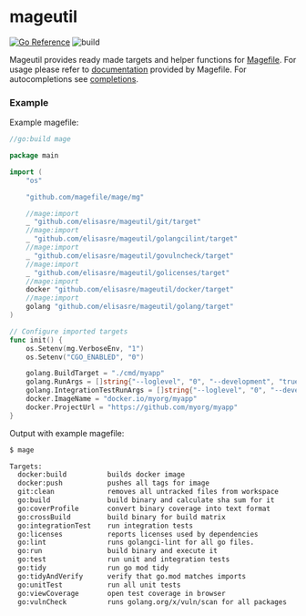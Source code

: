 # mageutil

[![Go Reference](https://pkg.go.dev/badge/github.com/elisasre/mageutil.svg)](https://pkg.go.dev/github.com/elisasre/mageutil) ![build](https://github.com/elisasre/mageutil/actions/workflows/main.yml/badge.svg)

Mageutil provides ready made targets and helper functions for [Magefile](<https://magefile.org/>). For usage please refer to [documentation](<https://magefile.org/importing/>) provided by Magefile. For autocompletions see [completions](<https://github.com/elisasre/mageutil/tree/main/completions>).

### Example

Example magefile:
```go
//go:build mage

package main

import (
	"os"

	"github.com/magefile/mage/mg"

	//mage:import
	_ "github.com/elisasre/mageutil/git/target"
	//mage:import
	_ "github.com/elisasre/mageutil/golangcilint/target"
	//mage:import
	_ "github.com/elisasre/mageutil/govulncheck/target"
	//mage:import
	_ "github.com/elisasre/mageutil/golicenses/target"
	//mage:import
	docker "github.com/elisasre/mageutil/docker/target"
	//mage:import
	golang "github.com/elisasre/mageutil/golang/target"
)

// Configure imported targets
func init() {
	os.Setenv(mg.VerboseEnv, "1")
	os.Setenv("CGO_ENABLED", "0")

	golang.BuildTarget = "./cmd/myapp"
	golang.RunArgs = []string{"--loglevel", "0", "--development", "true"}
	golang.IntegrationTestRunArgs = []string{"--loglevel", "0", "--development", "true"}
	docker.ImageName = "docker.io/myorg/myapp"
	docker.ProjectUrl = "https://github.com/myorg/myapp"
}
```

Output with example magefile:
```sh
$ mage

Targets:
  docker:build          builds docker image
  docker:push           pushes all tags for image
  git:clean             removes all untracked files from workspace
  go:build              build binary and calculate sha sum for it
  go:coverProfile       convert binary coverage into text format
  go:crossBuild         build binary for build matrix
  go:integrationTest    run integration tests
  go:licenses           reports licenses used by dependencies
  go:lint               runs golangci-lint for all go files.
  go:run                build binary and execute it
  go:test               run unit and integration tests
  go:tidy               run go mod tidy
  go:tidyAndVerify      verify that go.mod matches imports
  go:unitTest           run all unit tests
  go:viewCoverage       open test coverage in browser
  go:vulnCheck          runs golang.org/x/vuln/scan for all packages
  ```
